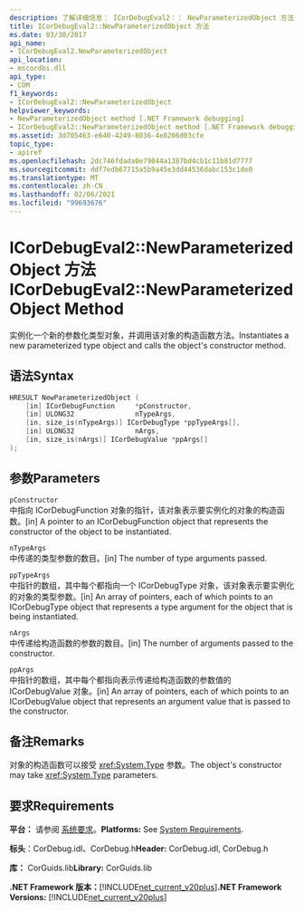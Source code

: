 ```yaml
---
description: 了解详细信息： ICorDebugEval2：： NewParameterizedObject 方法
title: ICorDebugEval2::NewParameterizedObject 方法
ms.date: 03/30/2017
api_name:
- ICorDebugEval2.NewParameterizedObject
api_location:
- mscordbi.dll
api_type:
- COM
f1_keywords:
- ICorDebugEval2::NewParameterizedObject
helpviewer_keywords:
- NewParameterizedObject method [.NET Framework debugging]
- ICorDebugEval2::NewParameterizedObject method [.NET Framework debugging]
ms.assetid: 3d705463-e640-4249-8036-4e8206d03cfe
topic_type:
- apiref
ms.openlocfilehash: 2dc746fdada0e79044a1387bd4cb1c11b81d7777
ms.sourcegitcommit: ddf7edb67715a5b9a45e3dd44536dabc153c1de0
ms.translationtype: MT
ms.contentlocale: zh-CN
ms.lasthandoff: 02/06/2021
ms.locfileid: "99693676"
---
```

# <a name="icordebugeval2newparameterizedobject-method"></a><span data-ttu-id="f7381-103">ICorDebugEval2::NewParameterizedObject 方法</span><span class="sxs-lookup"><span data-stu-id="f7381-103">ICorDebugEval2::NewParameterizedObject Method</span></span>

<span data-ttu-id="f7381-104">实例化一个新的参数化类型对象，并调用该对象的构造函数方法。</span><span class="sxs-lookup"><span data-stu-id="f7381-104">Instantiates a new parameterized type object and calls the object's constructor method.</span></span>  
  
## <a name="syntax"></a><span data-ttu-id="f7381-105">语法</span><span class="sxs-lookup"><span data-stu-id="f7381-105">Syntax</span></span>  
  
```cpp  
HRESULT NewParameterizedObject (  
    [in] ICorDebugFunction     *pConstructor,  
    [in] ULONG32               nTypeArgs,  
    [in, size_is(nTypeArgs)] ICorDebugType *ppTypeArgs[],  
    [in] ULONG32               nArgs,  
    [in, size_is(nArgs)] ICorDebugValue *ppArgs[]  
);  
```  
  
## <a name="parameters"></a><span data-ttu-id="f7381-106">参数</span><span class="sxs-lookup"><span data-stu-id="f7381-106">Parameters</span></span>  

 `pConstructor`  
 <span data-ttu-id="f7381-107">中指向 ICorDebugFunction 对象的指针，该对象表示要实例化的对象的构造函数。</span><span class="sxs-lookup"><span data-stu-id="f7381-107">[in] A pointer to an ICorDebugFunction object that represents the constructor of the object to be instantiated.</span></span>  
  
 `nTypeArgs`  
 <span data-ttu-id="f7381-108">中传递的类型参数的数目。</span><span class="sxs-lookup"><span data-stu-id="f7381-108">[in] The number of type arguments passed.</span></span>  
  
 `ppTypeArgs`  
 <span data-ttu-id="f7381-109">中指针的数组，其中每个都指向一个 ICorDebugType 对象，该对象表示要实例化的对象的类型参数。</span><span class="sxs-lookup"><span data-stu-id="f7381-109">[in] An array of pointers, each of which points to an ICorDebugType object that represents a type argument for the object that is being instantiated.</span></span>  
  
 `nArgs`  
 <span data-ttu-id="f7381-110">中传递给构造函数的参数的数目。</span><span class="sxs-lookup"><span data-stu-id="f7381-110">[in] The number of arguments passed to the constructor.</span></span>  
  
 `ppArgs`  
 <span data-ttu-id="f7381-111">中指针的数组，其中每个都指向表示传递给构造函数的参数值的 ICorDebugValue 对象。</span><span class="sxs-lookup"><span data-stu-id="f7381-111">[in] An array of pointers, each of which points to an ICorDebugValue object that represents an argument value that is passed to the constructor.</span></span>  
  
## <a name="remarks"></a><span data-ttu-id="f7381-112">备注</span><span class="sxs-lookup"><span data-stu-id="f7381-112">Remarks</span></span>  

 <span data-ttu-id="f7381-113">对象的构造函数可以接受 <xref:System.Type> 参数。</span><span class="sxs-lookup"><span data-stu-id="f7381-113">The object's constructor may take <xref:System.Type> parameters.</span></span>  
  
## <a name="requirements"></a><span data-ttu-id="f7381-114">要求</span><span class="sxs-lookup"><span data-stu-id="f7381-114">Requirements</span></span>  

 <span data-ttu-id="f7381-115">**平台：** 请参阅 [系统要求](../../get-started/system-requirements.md)。</span><span class="sxs-lookup"><span data-stu-id="f7381-115">**Platforms:** See [System Requirements](../../get-started/system-requirements.md).</span></span>  
  
 <span data-ttu-id="f7381-116">**标头**：CorDebug.idl、CorDebug.h</span><span class="sxs-lookup"><span data-stu-id="f7381-116">**Header:** CorDebug.idl, CorDebug.h</span></span>  
  
 <span data-ttu-id="f7381-117">**库：** CorGuids.lib</span><span class="sxs-lookup"><span data-stu-id="f7381-117">**Library:** CorGuids.lib</span></span>  
  
 <span data-ttu-id="f7381-118">**.NET Framework 版本：**[!INCLUDE[net_current_v20plus](../../../../includes/net-current-v20plus-md.md)]</span><span class="sxs-lookup"><span data-stu-id="f7381-118">**.NET Framework Versions:** [!INCLUDE[net_current_v20plus](../../../../includes/net-current-v20plus-md.md)]</span></span>
